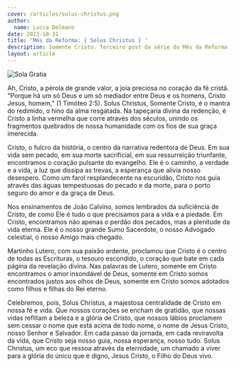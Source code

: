 ```yaml
---
cover: /articles/solus-christus.png
author:
  name: Lucca Delmano
date: 2023-10-31
title: 'Mês da Reforma: { Solus Christus } '
description: Somente Cristo. Terceiro post da série do Mês da Reforma
layout: article
---
```


![Sola Gratia](/articles/solus-christus.png)

Ah, Cristo, a pérola de grande valor, a joia preciosa no coração da fé cristã. "Porque há um só Deus e um só mediador entre Deus e os homens, Cristo Jesus, homem," (1 Timóteo 2:5). Solus Christus, Somente Cristo, é o mantra do redimido, o hino da alma resgatada. Na tapeçaria divina da redenção, é Cristo a linha vermelha que corre através dos séculos, unindo os fragmentos quebrados de nossa humanidade com os fios de sua graça imerecida.

Cristo, o fulcro da história, o centro da narrativa redentora de Deus. Em sua vida sem pecado, em sua morte sacrificial, em sua ressurreição triunfante, encontramos o coração pulsante do evangelho. Ele é o caminho, a verdade e a vida, a luz que dissipa as trevas, a esperança que alivia nosso desespero. Como um farol resplandecente na escuridão, Cristo nos guia através das águas tempestuosas do pecado e da morte, para o porto seguro do amor e da graça de Deus.

Nos ensinamentos de João Calvino, somos lembrados da suficiência de Cristo, de como Ele é tudo o que precisamos para a vida e a piedade. Em Cristo, encontramos não apenas o perdão dos pecados, mas a plenitude da vida eterna. Ele é o nosso grande Sumo Sacerdote, o nosso Advogado celestial, o nosso Amigo mais chegado.

Martinho Lutero, com sua paixão ardente, proclamou que Cristo é o centro de todas as Escrituras, o tesouro escondido, o coração que bate em cada página da revelação divina. Nas palavras de Lutero, somente em Cristo encontramos o amor insondável de Deus, somente em Cristo somos encontrados justos aos olhos de Deus, somente em Cristo somos adotados como filhos e filhas do Rei eterno.

Celebremos, pois, Solus Christus, a majestosa centralidade de Cristo em nossa fé e vida. Que nossos corações se encham de gratidão, que nossas vidas reflitam a beleza e a glória de Cristo, que nossos lábios proclamem sem cessar o nome que está acima de todo nome, o nome de Jesus Cristo, nosso Senhor e Salvador. Em cada passo da jornada, em cada reviravolta da vida, que Cristo seja nosso guia, nossa esperança, nosso tudo. Solus Christus, um eco que ressoa através da eternidade, um chamado a viver para a glória do único que é digno, Jesus Cristo, o Filho do Deus vivo.